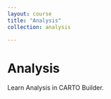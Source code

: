 ```yaml
---
layout: course
title: "Analysis"
collection: analysis

---
```

# Analysis

Learn Analysis in CARTO Builder.
